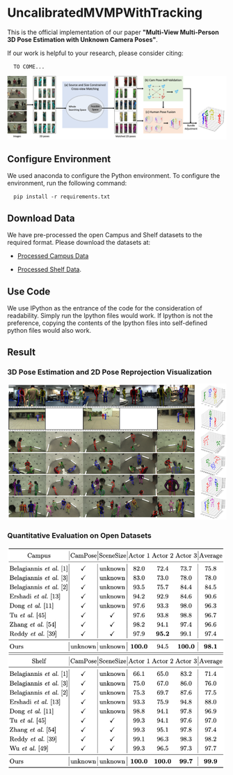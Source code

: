 # UncalibratedMVMPWithTracking

This is the official implementation of our paper **"Multi-View Multi-Person 3D Pose Estimation with Unknown Camera Poses"**.

If our work is helpful to your research, please consider citing:

```
  TO COME...
```

<p align="left">
    <img src="./figure/system_overview.png" alt="system overview"  width="800">
</p>



## Configure Environment

We used anaconda to configure the Python environment.  To configure the environment, run the following command:
```
  pip install -r requirements.txt
```


## Download Data

We have pre-processed the open Campus and Shelf datasets to the required format.  Please download the datasets at: 

* [Processed Campus Data](https://drive.google.com/file/d/1YCh4GHY3vkwKpSZsnj6sx84cmwFN7XaP/view?usp=sharing)

* [Processed Shelf Data](https://drive.google.com/file/d/1_Y9x0L7PF8ll92CySbpSsKXaXpEurnLx/view?usp=sharing).


## Use Code

We use IPython as the entrance of the code for the consideration of readability.  Simply run the Ipython files would work.  If Ipython is not the preference, copying the contents of the Ipython files into self-defined python files would also work.

## Result

### 3D Pose Estimation and 2D Pose Reprojection Visualization

<p align="left">
    <img src="./figure/3d_pose_est_figure.png" alt="3d human pose estimation figure"  width="550">
</p>

### Quantitative Evaluation on Open Datasets

<p align="left">
    <img src="./figure/3d_pose_est_table.png" alt="3d human pose estimation table"  width="500">
</p>

